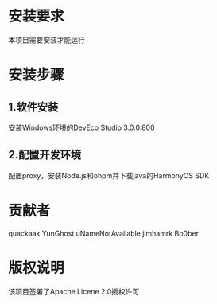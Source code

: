 # 安装要求
本项目需要安装才能运行
# 安装步骤
## 1.软件安装
安装Windows环境的DevEco Studio 3.0.0.800
## 2.配置开发环境
配置proxy，安装Node.js和ohpm并下载java的HarmonyOS SDK
# 贡献者
quackaak
YunGhost
uNameNotAvailable
jimhamrk
Bo0ber
# 版权说明
该项目签署了Apache Licene 2.0授权许可
